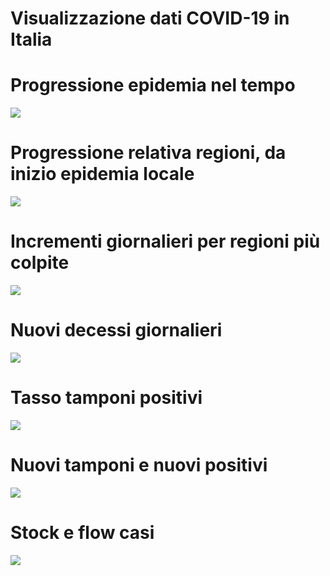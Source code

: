 Visualizzazione dati COVID-19 in Italia
================

Progressione epidemia nel tempo
===============================

![](Visualizzazione_files/figure-markdown_github/unnamed-chunk-2-1.png)

Progressione relativa regioni, da inizio epidemia locale
========================================================

![](Visualizzazione_files/figure-markdown_github/unnamed-chunk-3-1.png)

Incrementi giornalieri per regioni più colpite
==============================================

![](Visualizzazione_files/figure-markdown_github/unnamed-chunk-4-1.png)

Nuovi decessi giornalieri
=========================

![](Visualizzazione_files/figure-markdown_github/unnamed-chunk-5-1.png)

Tasso tamponi positivi
======================

![](Visualizzazione_files/figure-markdown_github/unnamed-chunk-6-1.png)

Nuovi tamponi e nuovi positivi
==============================

![](Visualizzazione_files/figure-markdown_github/unnamed-chunk-7-1.png)

Stock e flow casi
=================

![](Visualizzazione_files/figure-markdown_github/unnamed-chunk-8-1.png)

